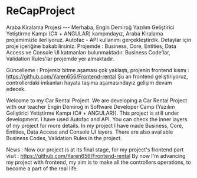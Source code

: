 # ReCapProject
Araba Kiralama Projesi ---
Merhaba, Engin Demiroğ Yazılım Geliştirici Yetiştirme Kampı (C# + ANGULAR) kampındayız, Araba Kiralama projemimizle ilerliyoruz. Autofac - API kullanımı gerçekleştirdik.
Detaylar için proje içeriğine bakabilirsiniz.
Projemde : Business, Core, Entities, Data Access ve Console UI katmanları bulunmaktadır. Business Code'lar, Validation Rules'lar projemde yer almaktadır.

Güncelleme : Projemiz bitme aşaması çok yaklaştı, projenin frontend kısmı : https://github.com/Yaren656/Frontend-rental
Şu an frontend geliştiriyoruz, controllerdaki imkanları hayata taşıma aşamasındayız gelişim devam edecek.


Welcome to my Car Rental Project. We are developing a Car Rental Project with our teacher Engin Demiroğ in Software Developer Camp (Yazılım Geliştirici Yetiştirme Kampı (C# + ANGULAR)). This project is still under development. I have used Autofac and API. You can check the inner layers of my project for more details. In my project I have made Business, Core, Entities, Data Access and Console UI layers. There are also available Business Codes, Validation Rules in the project.

News : Now our project is at its final stage, for my project's frontend part visit : https://github.com/Yaren656/Frontend-rental
By now I'm advancing my project with frontend, my aim is to make all the controllers operations, to become a part of the real life.
